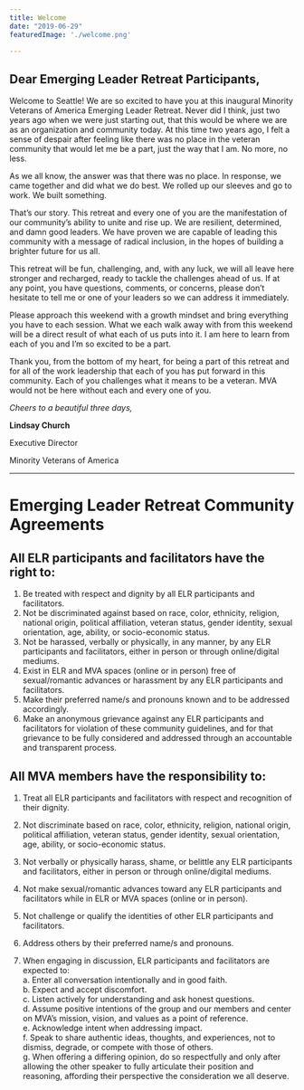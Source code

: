 ```yaml
---
title: Welcome
date: "2019-06-29"
featuredImage: './welcome.png'

---
```


## Dear Emerging Leader Retreat Participants,

Welcome to Seattle! We are so excited to have you at this inaugural Minority Veterans of America Emerging Leader Retreat. Never did I think, just two years ago when we were just starting out, that this would be where we are as an organization and community today. At this time two years ago, I felt a sense of despair after feeling like there was no place in the veteran community that would let me be a part, just the way that I am. No more, no less. 

As we all know, the answer was that there was no place. In response, we came together and did what we do best. We rolled up our sleeves and go to work. We built something. 

That’s our story. This retreat and every one of you are the manifestation of our community’s ability to unite and rise up. We are resilient, determined, and damn good leaders. We have proven we are capable of leading this community with a message of radical inclusion, in the hopes of building a brighter future for us all. 

This retreat will be fun, challenging, and, with any luck, we will all leave here stronger and recharged, ready to tackle the challenges ahead of us. If at any point, you have questions, comments, or concerns, please don’t hesitate to tell me or one of your leaders so we can address it immediately. 

Please approach this weekend with a growth mindset and bring everything you have to each session. What we each walk away with from this weekend will be a direct result of what each of us puts into it. I am here to learn from each of you and I’m so excited to be a part. 

Thank you, from the bottom of my heart, for being a part of this retreat and for all of the work leadership that each of you has put forward in this community. Each of you challenges what it means to be a veteran. MVA would not be here without each and every one of you.



*Cheers to a beautiful three days,*


**Lindsay Church**

Executive Director

Minority Veterans of America


***

# Emerging Leader Retreat Community Agreements

All ELR participants and facilitators have the right to:
------
1. Be treated with respect and dignity by all ELR participants and facilitators.
2. Not be discriminated against based on race, color, ethnicity, religion, national origin, political affiliation, veteran status, gender identity, sexual orientation, age, ability, or socio-economic status.
3. Not be harassed, verbally or physically, in any manner, by any ELR participants and facilitators, either in person or through online/digital mediums. 
4. Exist in ELR and MVA spaces (online or in person) free of sexual/romantic advances or harassment by any ELR participants and facilitators.
5. Make their preferred name/s and pronouns known and to be addressed accordingly.
6. Make an anonymous grievance against any ELR participants and facilitators for violation of these community guidelines, and for that grievance to be fully considered and addressed through an accountable and transparent process.

All MVA members have the responsibility to:
------
1. Treat all ELR participants and facilitators with respect and recognition of their dignity.

2. Not discriminate based on race, color, ethnicity, religion, national origin, political affiliation, veteran status, gender identity, sexual orientation, age, ability, or socio-economic status.

3. Not verbally or physically harass, shame, or belittle any ELR participants and facilitators, either in person or through online/digital mediums. 

4. Not make sexual/romantic advances toward any ELR participants and facilitators while in ELR or MVA spaces (online or in person).

5. Not challenge or qualify the identities of other ELR participants and facilitators.

6. Address others by their preferred name/s and pronouns.
7. When engaging in discussion, ELR participants and facilitators are expected to:  
a. Enter all conversation intentionally and in good faith.  
b. Expect and accept discomfort.  
c. Listen actively for understanding and ask honest questions.  
d. Assume positive intentions of the group and our members and center on MVA’s mission, vision, and values as a point of reference.  
e. Acknowledge intent when addressing impact.  
f. Speak to share authentic ideas, thoughts, and experiences, not to dismiss, degrade, or compete with those of others.  
g. When offering a differing opinion, do so respectfully and only after allowing the other speaker to fully articulate their position and reasoning, affording their perspective the consideration we all deserve.  
